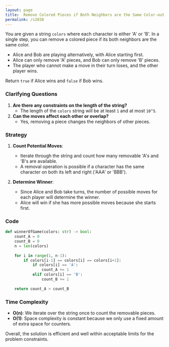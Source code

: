 ```yaml
---
layout: page
title:  Remove Colored Pieces if Both Neighbors are the Same Color-out
permalink: /s2038
---
```


You are given a string `colors` where each character is either 'A' or 'B'. In a single step, you can remove a colored piece if its both neighbors are the same color. 

- Alice and Bob are playing alternatively, with Alice starting first. 
- Alice can only remove 'A' pieces, and Bob can only remove 'B' pieces.
- The player who cannot make a move in their turn loses, and the other player wins.

Return `true` if Alice wins and `false` if Bob wins.

### Clarifying Questions
1. **Are there any constraints on the length of the string?**
   - The length of the `colors` string will be at least `1` and at most `10^5`.
2. **Can the moves affect each other or overlap?**
   - Yes, removing a piece changes the neighbors of other pieces.

### Strategy
1. **Count Potential Moves**:
   - Iterate through the string and count how many removable 'A's and 'B's are available.
   - A removal operation is possible if a character has the same character on both its left and right ('AAA' or 'BBB').
  
2. **Determine Winner**:
   - Since Alice and Bob take turns, the number of possible moves for each player will determine the winner.
   - Alice will win if she has more possible moves because she starts first.

### Code

```python
def winnerOfGame(colors: str) -> bool:
    count_A = 0
    count_B = 0
    n = len(colors)
    
    for i in range(1, n-1):
        if colors[i-1] == colors[i] == colors[i+1]:
            if colors[i] == 'A':
                count_A += 1
            elif colors[i] == 'B':
                count_B += 1
                
    return count_A > count_B
```

### Time Complexity
- **O(n)**: We iterate over the string once to count the removable pieces.
- **O(1)**: Space complexity is constant because we only use a fixed amount of extra space for counters.

Overall, the solution is efficient and well within acceptable limits for the problem constraints.